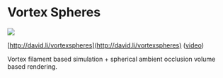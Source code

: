 # Vortex Spheres

![](http://david.li/images/vortexspheresgithub.png)

[http://david.li/vortexspheres](http://david.li/vortexspheres) ([video](http://www.youtube.com/watch?v=CmnbvHwd3jc))

Vortex filament based simulation + spherical ambient occlusion volume based rendering.